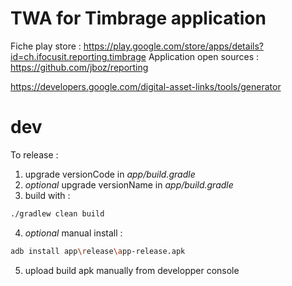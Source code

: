 # TWA for Timbrage application

Fiche play store : https://play.google.com/store/apps/details?id=ch.ifocusit.reporting.timbrage
Application open sources : https://github.com/jboz/reporting

https://developers.google.com/digital-asset-links/tools/generator

# dev

To release :

1. upgrade versionCode in _app/build.gradle_
2. _optional_ upgrade versionName in _app/build.gradle_
3. build with :

```bash
./gradlew clean build
```

4. _optional_ manual install :

```bash
adb install app\release\app-release.apk
```

5. upload build apk manually from developper console
